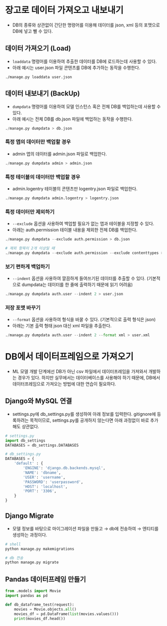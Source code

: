 # 장고로 데이터 가져오고 내보내기
- DB의 종류와 상관없이 간단한 명령어를 이용해 데이터를 json, xml 등의 포맷으로 DB에 넣고 뺄 수 있다.

## 데이터 가져오기 (Load)
- `loaddata` 명령어를 이용하여 추출한 데이터를 DB에 로드하는데 사용할 수 있다.
- 아래 예시는 user.json 파일 콘텐츠를 DB에 추가하는 동작을 수행한다.
```PY
./manage.py loaddata user.json
```

## 데이터 내보내기 (BackUp)
- `dumpdata` 명령어를 이용하여 모델 인스턴스 혹은 전체 DB를 백업하는데 사용할 수 있다.
- 아래 예시는 전체 DB를 db.json 파일에 백업하는 동작을 수행한다.
```py
./manage.py dumpdata > db.json
```
### 특정 앱의 데이터만 백업할 경우
- admin 앱의 데이터를 admin.json 파일로 백업한다.
```py
./manage.py dumpdata admin > admin.json
```
### 특정 테이블의 데이터만 백업할 경우
- admin.logentry 테이블의 콘텐츠만 logentry.json 파일로 백업한다.
```py
./manage.py dumpdata admin.logentry > logentry.json
```
### 특정 데이터만 제외하기 
- `--exclude` 옵션을 사용하여 백업할 필요가 없는 앱과 테이블을 지정할 수 있다.
- 아래는 auth.permission 테이블 내용을 제외한 전체 DB를 백업한다.
```py
./manage.py dumpdata --exclude auth.permission > db.json

# 제외 항목이 2개 이상일 때
./manage.py dumpdata --exclude auth.permission --exclude contenttypes > db.json
```
### 보기 편하게 백업하기
- `--indent` 옵션을 사용하여 깔끔하게 들여쓰기된 데이터를 추출할 수 있다. (기본적으로 dumpdata는 데이터를 한 줄에 출력하기 때문에 읽기 어려움)
```py
./manage.py dumpdata auth.user --indent 2 > user.json
```
### 저장 포맷 바꾸기
- `--format` 옵션을 사용하여 형식을 바꿀 수 있다. (기본적으로 출력 형식은 json)
- 아래는 기본 출력 형태 json 대신 xml 파일을 추출한다.
```py
./manage.py dumpdata auth.user --indent 2 --format xml > user.xml
```



# DB에서 데이터프레임으로 가져오기
- ML 모델 개발 단계에선 DB가 아닌 csv 파일에서 데이터프레임을 가져와서 개발하는 경우가 있다. 하지만 실무에서는 데이터베이스를 사용해야 하기 때문에, DB에서 데이터프레임으로 가져오는 방법에 대한 연습이 필요하다.
## Django와 MySQL 연결
- settings.py에 db_settings.py를 생성하여 아래 정보를 입력한다. gitignore에 등록하려는 목적이므로, settings.py를 공개하지 않는다면 아래 과정없이 바로 추가해도 상관없다.
```py
# settings.py
import db_settings
DATABASES = db_settings.DATABASES

# db_settings.py
DATABASES = {
    'default' : {
        'ENGINE': 'django.db.backends.mysql',    
        'NAME': 'dbname',                  
        'USER': 'username',                          
        'PASSWORD': 'userpassword',                  
        'HOST': 'localhost',                     
        'PORT': '3306',                          
    }
}
```
## Django Migrate
- 모델 정보를 바탕으로 마이그레이션 파일을 만들고 → db에 전송하여 → 엔티티를 생성하는 과정이다.
```py
# shell
python manage.py makemigrations

# db 전송
python manage.py migrate
```
## Pandas 데이터프레임 만들기
```py
from .models import Movie
import pandas as pd

def db_dataframe_test(request):
    movies = Movie.objects.all()
    movies_df = pd.DataFrame(list(movies.values()))
    print(movies_df.head())
```